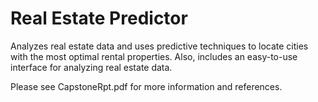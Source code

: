 # Real Estate Predictor
 Analyzes real estate data and uses predictive techniques to locate cities with the most optimal rental properties. Also, includes an easy-to-use interface for analyzing real estate data.
 
 Please see CapstoneRpt.pdf for more information and references.
